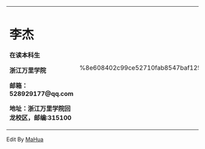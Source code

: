 <html lang="en"><head>
    <meta charset="UTF-8">
  </head>
<body marginheight="0"><p></p><table border="0">
  <tbody><tr>
    <td width="75%">
      <h1>李杰</h1>
      <p><b>在读本科生</b></p>
      <p><b>浙江万里学院</b></p>
      <p><b>邮箱：528929177@qq.com</b></p>
      <p><b>地址：浙江万里学院回龙校区，邮编:315100
    </b></p></td>
    <td width="25%" <img="" src="/zhengjianzhao.jpg">      %8e608402c99ce52710fab8547baf1253.hosts
    </td>
  </tr>
</tbody></table>
Edit By <a href="http://mahua.jser.me">MaHua</a><p></p>
</body></html>
